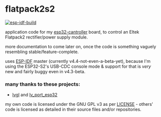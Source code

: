 # flatpack2s2

[![esp-idf-build](https://github.com/neg2led/flatpack2s2/actions/workflows/esp-idf-build.yml/badge.svg?branch=master)](https://github.com/neg2led/flatpack2s2/actions/workflows/esp-idf-build.yml)

application code for my [esp32-cantroller](https://github.com/neg2led/esp32-cantroller) board, to control an Eltek Flatpack2 rectifier/power supply module.

more documentation to come later on, once the code is something vaguely resembling stable/feature-complete.

uses [ESP-IDF](https://github.com/espressif/esp-idf) master (currently v4.4-not-even-a-beta-yet), because I'm using the ESP32-S2's USB-CDC console mode & support for that is *very* new and fairly buggy even in v4.3-beta.

### many thanks to these projects:
- [lvgl](https://github.com/lvgl/lvgl) and [lv_port_esp32](https://github.com/lvgl/lv_port_esp32)

my own code is licensed under the GNU GPL v3 as per [LICENSE](LICENSE.txt) - others' code is licensed as detailed in their source files and/or repositories.